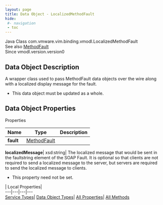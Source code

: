```yaml
---
layout: page
title: Data Object - LocalizedMethodFault
hide:
 #- navigation
 - toc
---
```






Java Class
    com.vmware.vim.binding.vmodl.LocalizedMethodFault  
See also
     [MethodFault](vmodl.MethodFault.md)  
Since 
    vmodl.version.version0

## Data Object Description 

A wrapper class used to pass MethodFault data objects over the wire along with a localized display message for the fault. 

  * This data object must be updated as a whole.



## Data Object Properties

Properties

Name |  Type |  Description   
---|---|---  
**fault**| [MethodFault](vmodl.MethodFault.md)|    
  
**localizedMessage**|  xsd:string|  The localized message that would be sent in the faultstring element of the SOAP Fault. It is optional so that clients are not required to send a localized message to the server, but servers are required to send the localized message to clients.   


 * This property need not be set.

  
  
  
 | Local Properties|   
---|---|---|---  
[Service Types](index-mo_types.md)| [Data Object Types](index-do_types.md)| [All Properties](index-properties.md)| [All Methods](index-methods.md)  
  
  

